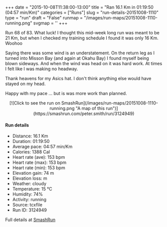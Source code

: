 +++
date = "2015-10-08T11:38:00-13:00"
title = "Ran 16.1 Km in 01:19:50 (04:57 min/Km)"
categories = ["Runs"]
slug = "run-details-20151008-1110"
type = "run"
draft = "False"
runmap = "/images/run-maps/20151008-1110-running.png"
svgmap = '<polyline points="0 54, 0 57, 1 57, 7 50, 12 49, 15 50, 18 48, 18 47, 19 47, 21 47, 29 47, 31 48, 36 53, 37 54, 40 54, 43 55, 46 54, 52 53, 55 51, 59 52, 61 53, 64 52, 65 51, 66 49, 65 46, 64 45, 65 44, 71 44, 73 43, 75 42, 78 43, 78 43, 80 44, 81 46, 84 47, 88 47, 91 46, 100 50, 91 46, 88 48, 85 47, 82 47, 80 44, 75 42, 74 43, 71 44, 65 44, 64 44, 65 46, 66 49, 64 52, 61 53, 59 52, 55 51, 52 53, 46 54, 40 55, 36 53, 29 48, 27 47, 21 47, 17 47, 17 48, 15 50, 11 48, 9 49, 6 51">'
+++

Run 68 of 83. What luck! I thought this mid-week long run was meant to be 21 Km, but when I checked my training schedule I found it was only 16 Km. Woohoo

Saying there was some wind is an understatement. On the return leg as I turned into Misson Bay (and again at Okahu Bay) I found myself being blown sideways. And when the wind was head on it was hard work. At times I felt like I was making no headway. 

Thank heavens for my Asics hat. I don't think anything else would have stayed on my head. 

Happy with my pace ... but is was more work than planned. 



<!--more-->

<center>
[![Click to see the run on SmashRun](/images/run-maps/20151008-1110-running.png "A map of this run")](https://smashrun.com/peter.smith/run/3124949)
</center>

#### Run details

* Distance: 16.1 Km
* Duration: 01:19:50
* Average pace: 04:57 min/Km
* Calories: 1388 Cal
* Heart rate (ave): 153 bpm
* Heart rate (max): 153 bpm
* Heart rate (min): 153 bpm
* Elevation gain: 74 m
* Elevation loss:  m
* Weather: cloudy
* Temperature: 15 &deg;C
* Humidity: 74%
* Activity: running
* Source: tcxfile
* Run ID: 3124949

Full details at [SmashRun](https://smashrun.com/peter.smith/run/3124949)